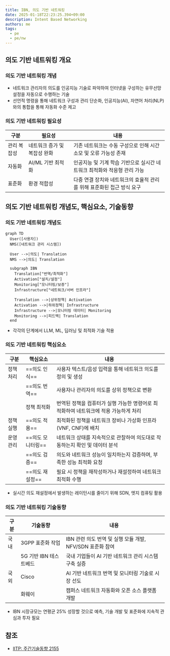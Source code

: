 ```yaml
---
title: IBN, 의도 기반 네트워킹
date: 2025-01-18T22:23:25.394+09:00
description: Intent Based Networking
authors: me
tags:
  - pe
  - pe/nw
---
```


## 의도 기반 네트워킹 개요

### 의도 기반 네트워킹 개념

- 네트워크 관리자의 의도를 인공지능 기술로 파악하여 인터넷을 구성하는 유무선망 설정을 자동으로 수행하는 기술
- 선언적 명령을 통해 네트워크 구성과 관리 단순화, 인공지능(AI), 자연어 처리(NLP)와의 통합을 통해 자동화 수준 제고

### 의도 기반 네트워킹 필요성

| 구분 | 필요성 | 내용 |
| --- | --- | --- |
| 관리 복잡성 | 네트워크 증가 및 복잡성 완화 | 기존 네트워크는 수동 구성으로 인해 시간 소모 및 오류 가능성 존재 |
| 자동화 | AI/ML 기반 최적화 | 인공지능 및 기계 학습 기반으로 실시간 네트워크 최적화와 적응형 관리 가능 |
| 표준화 | 환경 적합성 | 다중 연결 장치와 네트워크의 효율적 관리를 위해 표준화된 접근 방식 요구 |

## 의도 기반 네트워킹 개념도, 핵심요소, 기술동향

### 의도 기반 네트워킹 개념도

```mermaid
graph TD
  User([사용자])
  NMS([네트워크 관리 시스템])

  User -->|의도| Translation
  NMS -->|의도| Translation

  subgraph IBN
    Translation["번역/최적화"]
    Activation["설치/설정"]
    Monitoring["모니터링/보증"]
    Infrastructure["네트워크/서버 인프라"]

    Translation -->|상위정책| Activation
    Activation -->|하위정책| Infrastructure
    Infrastructure -->|모니터링 데이터| Monitoring
    Monitoring -->|피드백| Translation
  end
```

- 각각의 단계에서 LLM, ML, 딥러닝 및 최적화 기술 적용

### 의도 기반 네트워킹 핵심요소

| 구분 | 핵심요소 | 내용 |
| --- | --- | --- |
| 정책 처리 | ==의도 인식== | 사용자 텍스트/음성 입력을 통해 네트워크 의도를 정의 및 생성 |
| | ==의도 번역== | 사용자나 관리자의 의도를 상위 정책으로 변환 |
| | 정책 최적화 | 번역된 정책을 컴퓨터가 실행 가능한 명령어로 최적화하여 네트워크에 적용 가능하게 처리 |
| 정책 실행 | ==의도 적용== | 최적화된 정책을 네트워크 장비나 가상화 인프라(VNF, CNF)에 배치 |
| 운영 관리 | ==의도 모니터링== | 네트워크 상태를 지속적으로 관찰하여 의도대로 작동하는지 확인 및 데이터 분석 |
| | ==의도 검증== | 의도와 네트워크 성능이 일치하는지 검증하며, 부족한 성능 최적화 요청 |
| | ==의도 재설정== | 필요 시 정책을 재작성하거나 재설정하여 네트워크 최적화 수행 |

- 실시간 의도 재설정에서 발생하는 레이턴시를 줄이기 위해 SDN, 엣지 컴퓨팅 활용

### 의도 기반 네트워킹 기술동향

| 구분 | 기술동향 | 내용 |
| --- | --- | --- |
| 국내 | 3GPP 표준화 작업 | IBN 관련 의도 번역 및 실행 모듈 개발, NFV/SDN 표준화 참여 |
| | 5G 기반 IBN 테스트베드 | 국내 기업들이 AI 기반 네트워크 관리 시스템 구축 실증 |
| 국외 | Cisco | AI 기반 네트워크 번역 및 모니터링 기술로 시장 선도 |
| | 화웨이 | 캠퍼스 네트워크 자동화와 오픈 소스 플랫폼 개발 |

- IBN 시장규모는 연평균 25% 성장할 것으로 예측, 기술 개발 및 표준화에 지속적 관심과 투자 필요

## 참조

- [IITP: 주간기술동향 2155](https://iitp.kr/kr/1/knowledge/periodicalViewA.it?searClassCode=B_ITA_01&masterCode=publication&identifier=1340)

